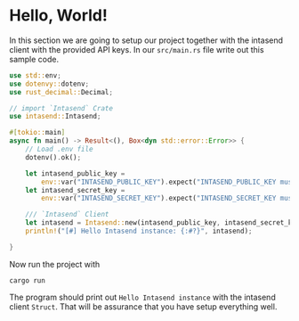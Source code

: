# Hello, World!

In this section we are going to setup our project together with the intasend client with the provided API keys.
In our `src/main.rs` file write out this sample code.

```rust
use std::env;
use dotenvy::dotenv;
use rust_decimal::Decimal;

// import `Intasend` Crate
use intasend::Intasend;

#[tokio::main]
async fn main() -> Result<(), Box<dyn std::error::Error>> {
    // Load .env file
    dotenv().ok();

    let intasend_public_key =
        env::var("INTASEND_PUBLIC_KEY").expect("INTASEND_PUBLIC_KEY must be set");
    let intasend_secret_key =
        env::var("INTASEND_SECRET_KEY").expect("INTASEND_SECRET_KEY must be set");

    /// `Intasend` Client
    let intasend = Intasend::new(intasend_public_key, intasend_secret_key, true);
    println!("[#] Hello Intasend instance: {:#?}", intasend);

}

```

Now run the project with

```shell
cargo run
```

The program should print out `Hello Intasend instance` with the intasend client `Struct`. That will be assurance that you have setup everything well.
